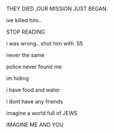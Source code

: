 THEY DIED ,OUR MISSION JUST BEGAN.















































































































































ive killed him..

STOP READING

i was wrong...shot him with .55 

never the same

police never found me

im hiding 

i have food and water

i dont have any friends

imagine a world full of JEWS

IMAGINE ME AND YOU 
